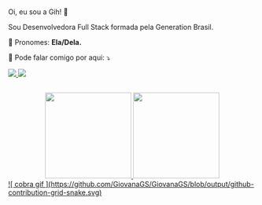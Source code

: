 ### 
  Oi, eu sou a Gih! 👋 

Sou Desenvolvedora Full Stack formada pela Generation Brasil.

<p align="left">
  🦄 Pronomes: <strong>Ela/Dela.</strong>
</p>

<p align="left">
  💌 Pode falar comigo por aqui: ⤵️
</p>

<p align="left">
  
  <a href="https://www.linkedin.com/in/giovanna-gon%C3%A7alves-090023224/" alt="Linkedin">
    <img src="https://img.shields.io/badge/-Linkedin-1c1424?style=for-the-badge&logo=Linkedin&logoColor=FF79C6&link=https://www.linkedin.com/in/giovanna-gon%C3%A7alves-090023224/"/>
  </a>
  
  <a href="mailto:geoo.vanna2305@gmail.com" alt="Email">
    <img src="https://img.shields.io/badge/-Gmail-1c1424?style=for-the-badge&logo=gmail&logoColor=FF79C6"/>
  </a>
</p>

##
<div align="center">
  <a href="https://github.com/GiovanaGS">
  <img height="175em" src="https://github-readme-stats.vercel.app/api/top-langs/?username=GiovanaGS&layout=compact&langs_count=7&theme=omni"/>
  <img height="175em" src="https://github-readme-stats.vercel.app/api?username=GiovanaGS&show_icons=true&theme=omni&include_all_commits=true&count_private=true"/>
</div>
  ![ cobra gif ](https://github.com/GiovanaGS/GiovanaGS/blob/output/github-contribution-grid-snake.svg)


